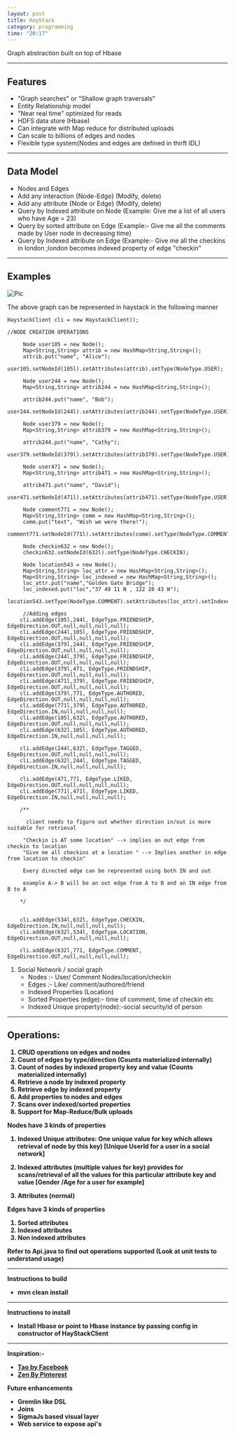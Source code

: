 ```yaml
---
layout: post
title: HayStack
category: programming
time: "20:17"
---
```




Graph abstraction built on top of Hbase

---
Features
---

* “Graph searches" or "Shallow graph traversals"
* Entity Relationship model
* "Near real time" optimized for reads
* HDFS data store (Hbase)
* Can integrate with Map reduce for distributed uploads
* Can scale to billions of edges and nodes
* Flexible type system(Nodes and edges are defined in  thirft IDL)

---
Data Model
---
* Nodes and Edges
* Add any interaction {Node-Edge} (Modify, delete)
* Add any attribute {Node or Edge} (Modify, delete)
* Query by Indexed attribute on Node (Example: Give me a list of all users who have Age = 23)
* Query by sorted attribute on Edge (Example:- Give me all the comments made by User node in decreasing time)
* Query by Indexed attribute on Edge (Example:- Give me all the checkins in london ;london becomes indexed property of edge "checkin"


---
Examples
---

![Pic](https://raw.githubusercontent.com/anupamaggarwal/haystack/master/graph.png)

The above graph can be represented in haystack in the following manner

```
HaystackClient cli = new HaystackClient();

//NODE CREATION OPERATIONS

     Node user105 = new Node();
     Map<String,String> attrib = new HashMap<String,String>();
     attrib.put("name", "Alice");
     user105.setNodeId(105l).setAttributes(attrib).setType(NodeType.USER);

     Node user244 = new Node();
     Map<String,String> attrib244 = new HashMap<String,String>();

     attrib244.put("name", "Bob");
     user244.setNodeId(244l).setAttributes(attrib244).setType(NodeType.USER);

     Node user379 = new Node();
     Map<String,String> attrib379 = new HashMap<String,String>();

     attrib244.put("name", "Cathy");
     user379.setNodeId(379l).setAttributes(attrib379).setType(NodeType.USER);

     Node user471 = new Node();
     Map<String,String> attrib471 = new HashMap<String,String>();

     attrib471.put("name", "David");
     user471.setNodeId(471l).setAttributes(attrib471).setType(NodeType.USER);

     Node comment771 = new Node();
     Map<String,String> comm = new HashMap<String,String>();
     comm.put("text", "Wish we were there!");
     comment771.setNodeId(771l).setAttributes(comm).setType(NodeType.COMMENT);

     Node checkin632 = new Node();
     checkin632.setNodeId(632l).setType(NodeType.CHECKIN);

     Node location543 = new Node();
     Map<String,String> loc_attr = new HashMap<String,String>();
     Map<String,String> loc_indexed = new HashMap<String,String>();
     loc_attr.put("name","Golden Gate Bridge");
     loc_indexed.put("loc","37 49 11 N , 122 28 43 W");
     location543.setType(NodeType.COMMENT).setAttributes(loc_attr).setIndexedAttribs(loc_indexed).setNodeId(534l);

     //Adding edges
    cli.addEdge(105l,244l, EdgeType.FRIENDSHIP, EdgeDirection.OUT,null,null,null,null);
    cli.addEdge(244l,105l, EdgeType.FRIENDSHIP, EdgeDirection.OUT,null,null,null,null);
    cli.addEdge(379l,244l, EdgeType.FRIENDSHIP, EdgeDirection.OUT,null,null,null,null);
    cli.addEdge(244l,379l, EdgeType.FRIENDSHIP, EdgeDirection.OUT,null,null,null,null);
    cli.addEdge(379l,471, EdgeType.FRIENDSHIP, EdgeDirection.OUT,null,null,null,null);
    cli.addEdge(471l,379l, EdgeType.FRIENDSHIP, EdgeDirection.OUT,null,null,null,null);
    cli.addEdge(379l,771, EdgeType.AUTHORED, EdgeDirection.OUT,null,null,null,null);
    cli.addEdge(771l,379l, EdgeType.AUTHORED, EdgeDirection.IN,null,null,null,null);
    cli.addEdge(105l,632l, EdgeType.AUTHORED, EdgeDirection.OUT,null,null,null,null);
    cli.addEdge(632l,105l, EdgeType.AUTHORED, EdgeDirection.IN,null,null,null,null);

    cli.addEdge(244l,632l, EdgeType.TAGGED, EdgeDirection.OUT,null,null,null,null);
    cli.addEdge(632l,244l, EdgeType.TAGGED, EdgeDirection.IN,null,null,null,null);

    cli.addEdge(471,771, EdgeType.LIKED, EdgeDirection.OUT,null,null,null,null);
    cli.addEdge(771l,471l, EdgeType.LIKED, EdgeDirection.IN,null,null,null,null);

    /**

      client needs to figure out whether direction in/out is more suitable for retrieval

     "Checkin is AT some location" --> implies an out edge from checkin to location
     "Give me all checkins at a location " --> Implies another in edge from location to checkin"

     Every directed edge can be represented using both IN and out

     example A-> B will be an out edge from A to B and an IN edge from B to A

    */


    cli.addEdge(534l,632l, EdgeType.CHECKIN, EdgeDirection.IN,null,null,null,null);
    cli.addEdge(632l,534l, EdgeType.LOCATION, EdgeDirection.OUT,null,null,null,null);

    cli.addEdge(632l,771, EdgeType.COMMENT, EdgeDirection.OUT,null,null,null,null);

```
1. Social Network / social graph
    * Nodes :- User/ Comment Nodes/location/checkin
    * Edges :- Like/ comment/authored/friend
    * Indexed Properties (Location)
    * Sorted Properties (edge):- time of comment, time of checkin etc
    * Indexed Unique property(node):-social security/id of person  




---
<b>Operations:
---

1. CRUD operations on edges and nodes
2. Count of edges by type/direction (Counts materialized internally)
3. Count of nodes by indexed property key and value (Counts materialized internally)
4. Retrieve a node by indexed property
5. Retrieve edge by indexed property
6. Add properties to nodes and edges
7. Scans over indexed/sorted properties
8. Support for Map-Reduce/Bulk uploads


<b>Nodes have 3 kinds of properties

1. Indexed Unique attributes: One unique value for key which allows retrieval of node by  this key) [Unique UserId for a user in a social network]

2. Indexed attributes (multiple values for key) provides for scans/retrieval of all the values for this particular attribute key and value [Gender /Age for a user for example]

3. Attributes (normal)

<b>Edges have 3 kinds of properties

1. Sorted attributes
2. Indexed attributes
3. Non indexed attributes

Refer to Api.java to find out operations supported
(Look at unit tests to understand usage)


---
<b>Instructions to build

* mvn clean install



---
<b>Instructions to install

* Install Hbase or point to Hbase instance by passing config in constructor of HayStackClient

---




<b>Inspiration:-

* [Tao by Facebook](https://www.cs.cmu.edu/~pavlo/courses/fall2013/static/papers/11730-atc13-bronson.pdf)
* [Zen By Pinterest](https://www.youtube.com/watch?v=yI0vHfgK6oI)


<b>Future enhancements

* Gremlin like DSL
* Joins
* SigmaJs based visual layer
* Web service to expose api's
